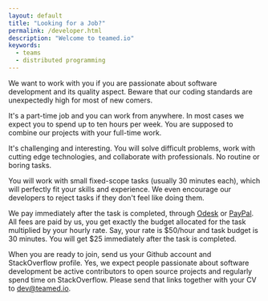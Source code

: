 ```yaml
---
layout: default
title: "Looking for a Job?"
permalink: /developer.html
description: "Welcome to teamed.io"
keywords:
  - teams
  - distributed programming
---
```


We want to work with you if you are passionate about software development
and its quality aspect. Beware that our coding standards are unexpectedly high
for most of new comers.

It's a part-time job and you can work from
anywhere. In most cases we expect you to spend up to ten hours per week. You are
supposed to combine our projects with your full-time work.

It's challenging and interesting. You will
solve difficult problems, work with cutting edge technologies, and collaborate
with professionals. No routine or boring tasks.

You will work with small fixed-scope tasks (usually
30 minutes each), which will perfectly fit your skills and experience.
We even encourage our developers to reject tasks if they
don't feel like doing them.

We pay immediately after the task is completed,
through [Odesk](http://www.odesk.com) or [PayPal](http://www.paypal.com). All
fees are paid by us, you get exactly the budget allocated for the task
multiplied by your hourly rate. Say, your rate is $50/hour and task budget is 30
minutes. You will get $25 immediately after the task is completed.

When you are ready to join, send us your Github account and StackOverflow
profile. Yes, we expect people passionate about software development be
active contributors to open source projects and regularly spend time
on StackOverflow. Please send that links together with your CV to
[dev@teamed.io](mailto:dev@teamed.io).

